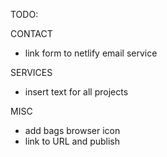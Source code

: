 TODO:



CONTACT
  - link form to netlify email service


SERVICES
  -  insert text  for all projects


MISC

  -  add  bags  browser icon
  -  link to URL and publish
